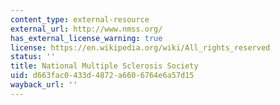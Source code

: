 ```yaml
---
content_type: external-resource
external_url: http://www.nmss.org/
has_external_license_warning: true
license: https://en.wikipedia.org/wiki/All_rights_reserved
status: ''
title: National Multiple Sclerosis Society
uid: d663fac0-433d-4872-a660-6764e6a57d15
wayback_url: ''
---
```


